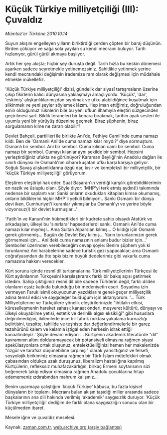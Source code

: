 # Küçük Türkiye milliyetçiliği (III): Çuvaldız

*Mümtaz'er Türköne 2010.10.14*

<td class="news-spot">
<p>Suyun akışını engelleyen yılların biriktirdiği çerden çöpten bir baraj düşünün. Birden çöküyor ve sağa sola yayılan su kendi mecraını buluyor. Tarih hızlanıyor, gürül gürül akmaya başlıyor.</p>
<p><p>Artık her şey akışta; hiçbir şey duruşta değil. Tarih hızla bu keskin dönemeci aşarken sadece seyretmekle yetinemezsiniz. Şahitlikle yetinmek yerine kendi mecraındaki değişimin irademize ram olarak değişmesi için müdahale etmekle mükellefiz.
<p> 'Küçük Türkiye milliyetçiliği' dizisi, gündelik dar siyasî tartışmaların üzerine çıkıp fikirlerin kalıcı dünyasına yaklaşmayı amaçlıyordu. 'Küçük', 'dar', 'eskimiş' alışkanlıklarımızdan sıyrılmak ve ufku alabildiğince kuşatmak için silkinmek ve yeni şeyler söylemek lâzım. Hep iman ettiğimiz, doğruluğundan emin olduğumuz rüknlerin bile bu yeni ufkun ilhamıyla eleştiri süzgecinden geçirilmesi şart. Bildik teraneleri bir kenara bırakmak, tarihin ayak sesleri ile uyumlu yeni bir yürüyüş düzenine geçmek. Biraz şüphenin, biraz sorgulamanın kime ne zararı olabilir?
<p> Devlet Bahçeli, partilileri ile birlikte Ani'de, Fethiye Camii'nde cuma namazı kıldı. Ben de 'Osmanlı Ani'de cuma namazı kılar mıydı?' diye sormuştum. Osmanlı bir sembol. Ani bir sembol. Cuma kılınan cami bir sembol. Cuma namazı bir sembol. Cumayı kılanlar aynı şekilde bir sembol. Hepsini yerleştirdiğiniz ufukta ne görünüyor? Karaman Beyliği'nin Anadolu dağları ile sınırlı dünyası ile Osmanlı'nın cihanı kuşatan ufku karşı karşıya geliyor. Soğuk Savaş alışkanlıklarına özgü dar, kısır ve kompleksli bir milliyetçilik, bir 'küçük Türkiye milliyetçiliği' görüyorum.
<p> Eleştiren eleştiriyi hak eder. Suat Başaran'ın verdiği karşılık görebildiklerimin en nazik ve üsluplu olanı. Şöyle diyor: 'MHP'yi terk etmiş aydın(!) takımında nedense bir saplantı var: Sanki onların okudukları kitapları kimse okumamış, onların bildiklerini hiçbir MHP'li yetkili bilmiyor!.. Sanki Osmanlı bir dünya devi iken, Cumhuriyet'i kuranlar yıkmışlar bu Osmanlı'yı ve yerine böyle vizyonsuz(!) bir devlet kurmuşlar...'
<p> 'Fatih'in ve Kanuni'nin hükmettikleri bir kudrete sahip olsaydı Atatürk ve arkadaşları, ülkeyi bu 'sınırlara' hapsederlerdi sanki. Osmanlı Ani'de cuma namazı kılar mıymış!.. Ama Sultan Alparslan kılmış... O kıldığı için Osmanlı gerek görmemiş... Bugün de Devlet Bey kılmış... Yarın torunlarımızın gerek görmemesi için... Ani'deki cuma namazının anlamı budur bizler için...' Semboller üzerinden verebileceğim cevap şöyle: Benim şüphem yok ki torunlarımız Ani harabelerine sadece turistik gezi yapacaklar; ama Osmanlı coğrafyasından da öte tıpkı bizim büyük dedelerimiz gibi vakarla cuma namazına hakkını verecekler.
<p> Kürt sorunu içinde resmî dil tartışmalarına Türk milliyetçilerinin Türkçesi ile Kürt aydınlarının Türkçesini karşılaştırarak farklı bir bakış açısı getirmek istedim. Sahip çıktığımız resmî dil bile sadece Türklerin değil, farklı dilden olanların eşsiz katkıda bulunduğu bir medeniyetin eseri. Soyadına izin vermeyen Faruk isimli okuyucunun yazdıklarını genel-geçer milliyetçilik adına temsil edici ve saygıdeğer bulduğum için aktarıyorum: '... Türk Milliyetçilerine ve Türkçülere yönelik eleştirilerinizde "ihtilalin etkisi, küreselleşmenin hareket sahası; kanaat önderi, meşveret kültürü, dünyayı ve ülkeyi okuyabilme yetisi, estetik ve derinlik algısı eksikliği" gibi hususlara değinilmediğini, ikilemlerle ince bir tahrik noktası yakalama kurnazlığı belirtisini, tespitte, tahlilde ve teşhiste dar değerlendirmelerle bir garez tezahürünü kalem ve kelamla iştigal eden herkesin idrak ettiği kanaatindeyiz.' Şöyle devam ediyor: ... Kürtçenin akademik literatürde "dil" kavramının altını dolduramayacak bir potansiyeli olmasına rağmen siyasi spekülasyonlara ortak oluşunuz, entelektüelliğinizi hemen her makalenizde "özgür ve tarafsız düşünebilme çırpınışı" olarak yansıttığınız ve felsefi, sosyolojik birikiminiz olmasına rağmen bir Türk-İslam mütefekkiri olmak çabasından oldukça uzak duruşunuz, liberalizm hastalığına kapılmış Kürtçülerin, reflekssiz muhafazakârlığın, birkaç Ermeni soytarısının sizi beğenerek takip ediyor olmasına rağmen Anadolu çocuklarına hitap edememeniz ızdırabından mahrum kalışınız...'
<p> Benim uyarmaya çalıştığım 'küçük Türkiye' kâbusu, bu fazla kişisel dünyaların bir toplamı. Mecraını bulan akışın taşıdığı miller arasında sadece başkalarının ana dili hakında verilmiş 'akademik' saygısızlık duruyor. 'Küçük Türkiye milliyetçiliği' dediğim de farklı olana saygısızlığın sonucu olan bir küçülmeden ibaret.
<p> Mesele iğne ve çuvaldız meselesi. </p>
<a href="http://web.archive.org/web/20101129072648/mailto:m.turkone@zaman.com.tr">
</a></p></p></p></p></p></p></p></p></td>

Kaynak: [zaman.com.tr](http://zaman.com.tr/yazar.do?yazino=1039862), [web.archive.org (arşiv bağlantısı)](http://web.archive.org/web/20101129072648/http://www.zaman.com.tr:80/yazar.do?yazino=1039862)
